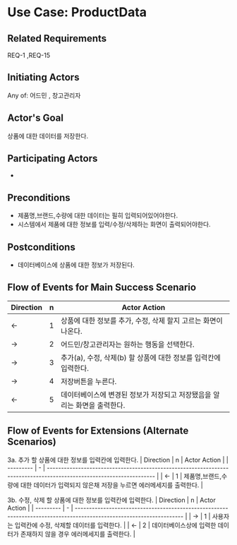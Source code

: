# Use Case: ProductData

## **Related Requirements**

REQ-1 ,REQ-15

## **Initiating Actors**

Any of: 어드민 , 창고관리자

## **Actor's Goal**

상품에 대한 데이터를 저장한다.

## **Participating Actors**

 - 

## **Preconditions**

- 제품명,브랜드,수량에 대한 데이터는 필히 입력되어있어야한다.
- 시스템에서 제품에 대한 정보를 입력/수정/삭제하는 화면이 출력되어야한다.

## **Postconditions**

- 데이터베이스에 상품에 대한 정보가 저장된다.

## Flow of Events for Main Success Scenario
| Direction | n | Actor Action                                                                                                         |
| --------- | - | -------------------------------------------------------------------------------------------------------------------- |
| ←         | 1 | 상품에 대한 정보를 추가, 수정, 삭제 할지 고르는 화면이 나온다. |
| →         | 2 | 어드민/창고관리자는 원하는 행동을 선택한다. |
| →         | 3 | 추가(a), 수정, 삭제(b) 할 상품에 대한 정보를 입력칸에 입력한다.|
| →         | 4 | 저장버튼을 누른다. |
| ←         | 5 | 데이터베이스에 변경된 정보가 저장되고 저장됐음을 알리는 화면을 출력한다. |


## Flow of Events for Extensions (Alternate Scenarios)
3a. 추가 할 상품에 대한 정보를 입력칸에 입력한다.
| Direction | n | Actor Action                                                                                                         |
| --------- | - | -------------------------------------------------------------------------------------------------------------------- |
| ←         | 1 | 제품명,브랜드,수량에 대한 데이터가 입력되지 않은채 저장을 누르면 에러메세지를 출력한다. |

3b. 수정, 삭제 할 상품에 대한 정보를 입력칸에 입력한다.
| Direction | n | Actor Action                                                                                                         |
| --------- | - | -------------------------------------------------------------------------------------------------------------------- |
| →         | 1 | 사용자는 입력칸에 수정, 삭제할 데이터를 입력한다. |
| ←         | 2 | 데이터베이스상에 입력한 데이터가 존재하지 않을 경우 에러메세지를 출력한다. |

